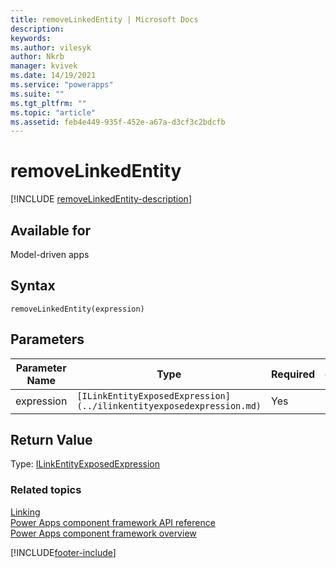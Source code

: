 ```yaml
---
title: removeLinkedEntity | Microsoft Docs
description:
keywords:
ms.author: vilesyk
author: Nkrb
manager: kvivek
ms.date: 14/19/2021
ms.service: "powerapps"
ms.suite: ""
ms.tgt_pltfrm: ""
ms.topic: "article"
ms.assetid: feb4e449-935f-452e-a67a-d3cf3c2bdcfb
---
```


# removeLinkedEntity

[!INCLUDE [removeLinkedEntity-description](includes/removeLinkedEntity-description.md)]

## Available for

Model-driven apps

## Syntax

`removeLinkedEntity(expression)`

## Parameters

| Parameter Name | Type                                                                 | Required | description |
| -------------- | -------------------------------------------------------------------- | -------- | ----------- |
| expression     | `[ILinkEntityExposedExpression](../ilinkentityexposedexpression.md)` | Yes      |             |

## Return Value

Type: [ILinkEntityExposedExpression](../ilinkentityexposedexpression.md)

### Related topics

[Linking](../linking.md)<br/>
[Power Apps component framework API reference](../../reference/index.md)<br/>
[Power Apps component framework overview](../../overview.md)

[!INCLUDE[footer-include](../../../../includes/footer-banner.md)]
